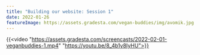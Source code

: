 ```yaml
---
title: "Building our website: Session 1"
date: 2022-01-26
featureImage: https://assets.gradesta.com/vegan-buddies/img/avomik.jpg
---
```


{{<video "https://assets.gradesta.com/screencasts/2022-02-01-veganbuddies-1.mp4" "https://youtu.be/8_4b1y8IyHU">}}

